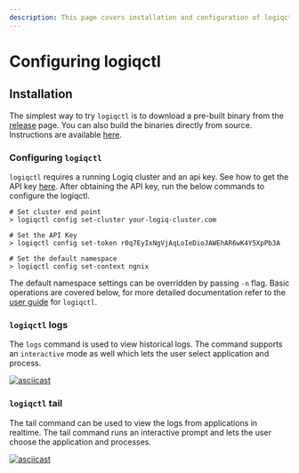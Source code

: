 ```yaml
---
description: This page covers installation and configuration of logiqctl
---
```


# Configuring logiqctl

## Installation

The simplest way to try `logiqctl` is to download a pre-built binary from the [release](https://github.com/logiqai/logiqctl/releases) page. You can also build the binaries directly from source. Instructions are available [here](https://github.com/logiqai/logiqctl#how-to-build-from-source).

### Configuring `logiqctl` 

`logiqctl` requires a running Logiq cluster and an api key. See how to get the API key [here](obtaining-api-key.md). After obtaining the API key, run the below commands to configure the logiqctl.

```
# Set cluster end point
> logiqctl config set-cluster your-logiq-cluster.com

# Set the API Key
> logiqctl config set-token r0q7EyIxNgVjAqLoIeDioJAWEhAR6wK4Y5XpPb3A

# Set the default namespace 
> logiqctl config set-context ngnix
```

The default namespace settings can be overridden by passing `-n` flag. Basic operations are covered below, for more detailed documentation refer to the [user guide](https://logiqctl.logiq.ai) for `logiqctl`. 

### `logiqctl` logs

The `logs` command is used to view historical logs. The command supports an `interactive` mode as well which lets the user select application and process. 

[![asciicast](https://asciinema.org/a/353013.svg)](https://asciinema.org/a/353013)

### `logiqctl` tail

The tail command can be used to view the logs from applications in realtime. The tail command runs an interactive prompt and lets the user choose the application and processes. 

[![asciicast](https://asciinema.org/a/353019.svg)](https://asciinema.org/a/353019)
